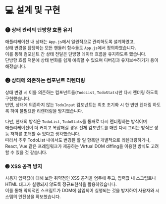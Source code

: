 # 💻 설계 및 구현

### ➊ 상태 관리의 단방향 흐름 유지
애플리케이션 내 상태는 `App.js`에서 일원적으로 관리하도록 설계하였고,  
상태 변경을 담당하는 모든 핸들러 함수들도 `App.js`에서 정의하였습니다.  
이를 통해 컴포넌트 간 상태 전달은 단방향 데이터 흐름을 유지하도록 했습니다.  
단방향 흐름 덕분에 상태 변화를 쉽게 예측할 수 있으며 디버깅과 유지보수하기가 용이해졌습니다.  
  
### ➋ 상태에 의존하는 컴포넌트 리렌더링
상태 변경 시 이를 의존하는 컴포넌트들(`TodoList`, `TodoStats`)만 다시 렌더링 하도록 구현했습니다.  
반면, 상태에 의존하지 않는 `TodoInput` 컴포넌트는 최초 초기화 시 한 번만 렌더링 하도록 하여 불필요한 리렌더링을 방지했습니다.  
  
다만, 현재의 방식은 `TodoList`, `TodoStats`를 통째로 다시 렌더링하는 방식이며  
애플리케이션이 더 커지고 복잡해질 경우 전체 컴포넌트를 매번 다시 그리는 방식은 성능 저하를 초래할 수 있다고 생각했습니다.  
따라서 추후 TodoList 내에서도 변경된 할 일 항목만 개별적으로 리렌더링하거나,  
React, Vue 같은 프레임워크가 제공하는 Virtual DOM diffing을 이용한 방식도 고려할 수 있을 것 같습니다.
  
### ➌ XSS 공격 방지
사용자 입력값에 대해 보안 취약점인 XSS 공격을 염두에 두고, 입력값 내 스크립트나 HTML 태그가 실행되지 않도록 정규표현식을 활용하였습니다.  
이를 통해 악의적인 스크립트가 DOM에 삽입되어 실행되는 것을 방지하여 사용자와 시스템의 안전성을 확보했습니다.  
